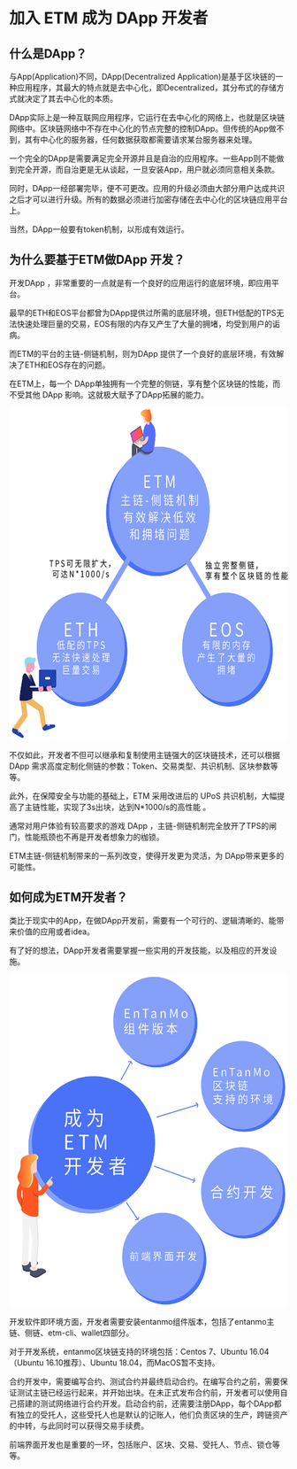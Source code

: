 # 加入 ETM 成为 DApp 开发者

## 什么是DApp？

与App(Application)不同，DApp(Decentralized Application)是基于区块链的一种应用程序，其最大的特点就是去中心化，即Decentralized，其分布式的存储方式就决定了其去中心化的本质。

DApp实际上是一种互联网应用程序，它运行在去中心化的网络上，也就是区块链网络中。区块链网络中不存在中心化的节点完整的控制DApp。但传统的App做不到，其有中心化的服务器，任何数据获取都需要请求某台服务器来处理。

一个完全的DApp是需要满足完全开源并且是自治的应用程序。一些App则不能做到完全开源，而自治更是无从谈起，一旦安装App，用户就必须同意相关条款。

同时，DApp一经部署完毕，便不可更改。应用的升级必须由大部分用户达成共识之后才可以进行升级。所有的数据必须进行加密存储在去中心化的区块链应用平台上。

当然，DApp一般要有token机制，以形成有效运行。


## 为什么要基于ETM做DApp 开发？

开发DApp ，非常重要的一点就是有一个良好的应用运行的底层环境，即应用平台。

最早的ETH和EOS平台都曾为DApp提供过所需的底层环境，但ETH低配的TPS无法快速处理巨量的交易，EOS有限的内存又产生了大量的拥堵，均受到用户的诟病。

而ETM的平台的主链-侧链机制，则为DApp 提供了一个良好的底层环境，有效解决了ETH和EOS存在的问题。

在ETM上，每一个 DApp单独拥有一个完整的侧链，享有整个区块链的性能，而不受其他 DApp 影响。这就极大赋予了DApp拓展的能力。

<img src="/images/intro/dapp01.jpg" style="height:600px;">

不仅如此，开发者不但可以继承和复制使用主链强大的区块链技术，还可以根据 DApp 需求高度定制化侧链的参数：Token、交易类型、共识机制、区块参数等等。

此外，在保障安全与功能的基础上，ETM 采用改进后的 UPoS 共识机制，大幅提高了主链性能，实现了3s出块，达到N*1000/s的高性能 。

通常对用户体验有较高要求的游戏 DApp ，主链-侧链机制完全放开了TPS的闸门，性能瓶颈也不再是开发者想象力的枷锁。

ETM主链-侧链机制带来的一系列改变，使得开发更为灵活，为 DApp带来更多的可能性。


## 如何成为ETM开发者？

类比于现实中的App，在做DApp开发前，需要有一个可行的、逻辑清晰的、能带来价值的应用或者idea。

有了好的想法，DApp开发者需要掌握一些实用的开发技能，以及相应的开发设施。

<img src="/images/intro/dapp02.jpg" style="height:600px;" >

开发软件即环境方面，开发者需要安装entanmo组件版本，包括了entanmo主链、侧链、etm-cli、wallet四部分。

对于开发系统，entanmo区块链支持的环境包括：Centos 7、Ubuntu 16.04（Ubuntu 16.10推荐）、Ubuntu 18.04，而MacOS暂不支持。

合约开发中，需要编写合约、测试合约并最终启动合约。在编写合约之前，需要保证测试主链已经运行起来，并开始出块。在未正式发布合约前，开发者可以使用自己搭建的测试网络进行合约开发。启动合约前，还需要注册DApp，每个DApp都有独立的受托人，这些受托人也是默认的记账人，他们负责区块的生产，跨链资产的中转，与此同时可以获得交易手续费。

前端界面开发也是重要的一环，包括账户、区块、交易、受托人、节点、锁仓等等。
